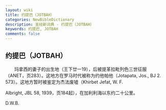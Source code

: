 ```yaml
---
layout: wiki
title: 约提巴（JOTBAH）
categories: NewBibleDictionary
description: 圣经新词典 - 约提巴（JOTBAH）
keywords: 约提巴, JOTBAH
comments: false
---
```


## 约提巴（JOTBAH）

　　玛拿西的妻子的出生地（王下廿一19），后被提革拉毗列色三世征服（ANET，页283）。这地方在罗马时代被称为约他帕他（Jotapata, Jos., BJ 2. 573）。这地方暂时被鉴定为杰法废墟（Khirbet Jefat, W. F.

Albright, JBL 58, 1939，页184起），在加利利海以东约二十公里。

D.W.B.








